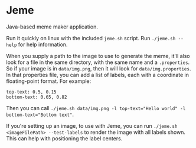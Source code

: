 # Jeme
Java-based meme maker application.

Run it quickly on linux with the included `jeme.sh` script. Run `./jeme.sh --help` for help information.

When you supply a path to the image to use to generate the meme, it'll also look for a file in the same directory, with the same name and a `.properties`. So if your image is in `data/img.png`, then it will look for `data/img.properties`. In that properties file, you can add a list of labels, each with a coordinate in floating-point format. For example:
```properties
top-text: 0.5, 0.15
bottom-text: 0.65, 0.82
```

Then you can call `./jeme.sh data/img.png -l top-text="Hello world" -l bottom-text="Bottom text"`.

If you're setting up an image, to use with Jeme, you can run `./jeme.sh <imageFilePath> --test-labels` to render the image with all labels shown. This can help with positioning the label centers.
